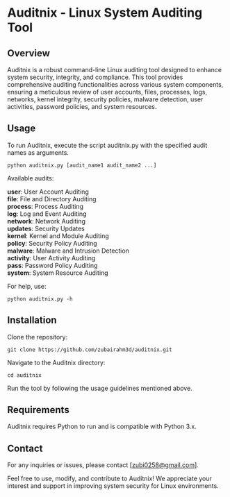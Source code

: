 # Auditnix - Linux System Auditing Tool

## Overview
Auditnix is a robust command-line Linux auditing tool designed to enhance system security, integrity, and compliance. This tool provides comprehensive auditing functionalities across various system components, ensuring a meticulous review of user accounts, files, processes, logs, networks, kernel integrity, security policies, malware detection, user activities, password policies, and system resources.

## Usage
To run Auditnix, execute the script auditnix.py with the specified audit names as arguments.

```
python auditnix.py [audit_name1 audit_name2 ...]
```

Available audits:

**user**: User Account Auditing <br>
**file**: File and Directory Auditing <br>
**process**: Process Auditing <br>
**log**: Log and Event Auditing <br>
**network**: Network Auditing <br>
**updates**: Security Updates <br>
**kernel**: Kernel and Module Auditing <br>
**policy**: Security Policy Auditing <br>
**malware**: Malware and Intrusion Detection <br>
**activity**: User Activity Auditing <br>
**pass**: Password Policy Auditing <br>
**system**: System Resource Auditing <br>


For help, use:

```
python auditnix.py -h
```

## Installation

Clone the repository:
```
git clone https://github.com/zubairahm3d/auditnix.git
```

Navigate to the Auditnix directory:
```
cd auditnix
```

Run the tool by following the usage guidelines mentioned above.

## Requirements
Auditnix requires Python to run and is compatible with Python 3.x.

## Contact
For any inquiries or issues, please contact [zubi0258@gmail.com].

Feel free to use, modify, and contribute to Auditnix! We appreciate your interest and support in improving system security for Linux environments.
